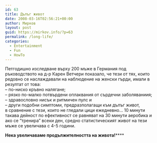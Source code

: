 ```yaml
---
id: 63
title: Дълъг живот
date: 2008-03-16T02:56:21+00:00
author: Мирков
layout: post
guid: https://mirkov.info/?p=63
permalink: /long-life/
categories:
  - Entertainment
  - Fun
  - HowTo
---
```

Петгодишно изследване върху 200 мъже в Германия под ръководството на д-р Карен Ветчери показало, че тези от тях, които редовно се наслаждавали на наблюдение на женски гърди, имали в резултат от това:  
&#8211; по-ниско кръвно налягане;   
&#8211; рязко по-малко потвърдени оплаквания от сърдечни заболяваниия;  
&#8211; здравословно нисък и ритмичен пулс и  
&#8211; други подобни симптоми, предразполагащи към дълъг живот,  
в сравнение с тези, които не гледали цици ежедневно&#8230; 10 минути такава дейност по ефективност се равняват на 30 минути аеробика и ако се &#8220;тренира&#8221; всеки ден, средно статистическият живот на тези мъже се увеличава с 4-5 години.

**Нека увеличаваме продължителността на живота!******